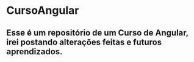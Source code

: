 # CursoAngular

## Esse é um repositório de um Curso de Angular, irei postando alterações feitas e futuros aprendizados.
